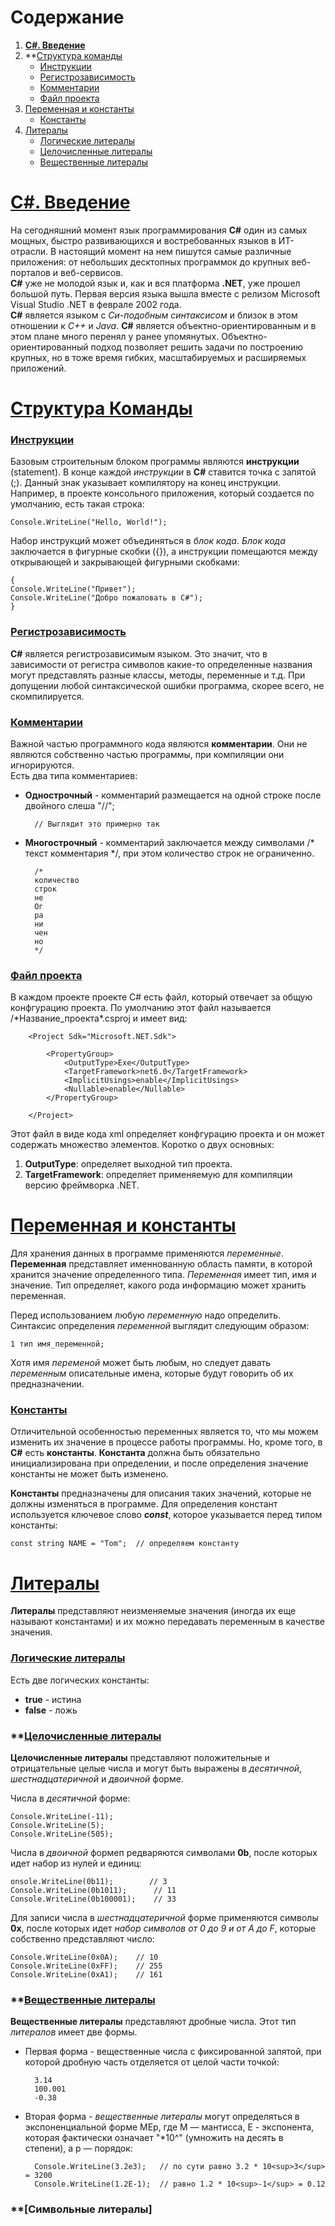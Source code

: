 # **Содержание**


1. **[C#. Введение](#c-введение)**
2. **[Структура команды](#структура-команды)
    * [Инструкции](#инструкции)
    * [Регистрозависимость](#регистрозависимость)
    * [Комментарии](#комментарии)
    * [Файл проекта](#файл-проекта)
3. [Переменная и константы](#переменная-и-константы)
    * [Константы](#константы)
4. [Литералы](#литералы)
    * [Логические литералы](#логические-литералы)
    * [Целочисленные литералы](#целочисленные-литералы)
    * [Вещественные литералы](#вещественные-литералы)






 # **[C#. Введение](#содержание)**

На сегодняшний момент язык программирования **C#** один из самых мощных, быстро развивающихся и востребованных языков в ИТ-отрасли. В настоящий момент на нем пишутся самые различные приложения: от небольших десктопных программок до крупных веб-порталов и веб-сервисов. \
**C#** уже не молодой язык и, как и вся платформа **.NET**, уже прошел большой путь. Первая версия языка вышла вместе с релизом Microsoft Visual Studio .NET в феврале 2002 года. \
**C#** является языком с *Си-подобным синтаксисом* и близок в этом отношении к *C++* и *Java*. 
**C#** является объектно-ориентированным и в этом плане много перенял у ранее упомянутых. Объектно-ориентированный подход позволяет решить задачи по построению крупных, но в тоже время гибких, масштабируемых и расширяемых приложений.

# **[Структура Команды](#содержание)**

### **[Инструкции](#содержание)**

Базовым строительным блоком программы являются **инструкции** (statement). В конце каждой *инструкции* в **C#** ставится точка с запятой (;). Данный знак указывает компилятору на конец инструкции. Например, в проекте консольного приложения, который создается по умолчанию, есть такая строка:

    Console.WriteLine("Hello, World!");

Набор инструкций может объединяться в *блок кода*. *Блок кода* заключается в фигурные скобки ({}), а инструкции помещаются между открывающей и закрывающей фигурными скобками:

    {
    Console.WriteLine("Привет");
    Console.WriteLine("Добро пожаловать в C#");
    }

### **[Регистрозависимость](#содержание)**

**C#** является регистрозависимым языком. Это значит, что в зависимости от регистра символов какие-то определенные названия могут представлять разные классы, методы, переменные и т.д. При допущении любой синтаксической ошибки программа, скорее всего, не скомпилируется. 

### **[Комментарии](#содержание)**

Важной частью программного кода являются **комментарии**. Они не являются собственно частью программы, при компиляции они игнорируются.\
Есть два типа комментариев:

* **Однострочный** - комментарий размещается на одной строке после двойного слеша \"//";

        // Выглядит это примерно так

* **Многострочный** - комментарий заключается между символами /* текст комментария */, при этом количество строк не ограниченно.

        /*
        количество
        строк
        не
        Ог
        ра
        ни
        чен
        но
        */


### **[Файл проекта](#содержание)**

В каждом проекте проекте C# есть файл, который отвечает за общую конфгурацию проекта. По умолчанию этот файл называется /\*Название_проекта*.csproj и имеет вид: 

        <Project Sdk="Microsoft.NET.Sdk">
           
            <PropertyGroup>
                <OutputType>Exe</OutputType>
                <TargetFramework>net6.0</TargetFramework>
                <ImplicitUsings>enable</ImplicitUsings>
                <Nullable>enable</Nullable>
            </PropertyGroup>

        </Project>


Этот файл в виде кода xml определяет конфгурацию проекта и он может содержать множество элементов. Коротко о двух основных:

1. **OutputType**: определяет выходной тип проекта.
2. **TargetFramework**: определяет применяемую для компиляции версию фреймворка .NET.

# **[Переменная и константы](#содержание)**

Для хранения данных в программе применяются *переменные*. **Переменная** представляет именнованную область памяти, в которой хранится значение определенного типа. *Переменная* имеет тип, имя и значение. Тип определяет, какого рода информацию может хранить переменная.

Перед использованием любую *переменную* надо определить. Синтаксис определения *переменной* выглядит следующим образом:

    1 тип имя_переменной;

Хотя имя *переменой* может быть любым, но следует давать *переменным* описательные имена, которые будут говорить об их предназначении.

### **[Константы](#содержание)**

Отличительной особенностью переменных является то, что мы можем изменить их значение в процессе работы программы. Но, кроме того, в **C#** есть **константы**. **Константа** должна быть обязательно инициализирована при определении, и после определения значение константы не может быть изменено.

**Константы** предназначены для описания таких значений, которые не должны изменяться в программе. Для определения констант используется ключевое слово _**const**_, которое указывается перед типом константы:

    const string NAME = "Tom";  // определяем константу

# **[Литералы](#содержание)**

**Литералы** представляют неизменяемые значения (иногда их еще называют константами) и их можно передавать переменным в качестве значения. 

### **[Логические литералы](#содержание)**

Есть две логических константы: 

* **true** - истина 
* **false** - ложь

### **[Целочисленные литералы](#содержание)

**Целочисленные литералы** представляют положительные и отрицательные целые числа и могут быть выражены в *десятичной*, *шестнадцатеричной* и *двоичной* форме.

Числа в *десятичной* форме:

    Console.WriteLine(-11);
    Console.WriteLine(5);
    Console.WriteLine(505);

Числа в *двоичной* формеп редваряются символами **0b**, после которых идет набор из нулей и единиц:

    onsole.WriteLine(0b11);        // 3
    Console.WriteLine(0b1011);      // 11
    Console.WriteLine(0b100001);    // 33

Для записи числа в *шестнадцатеричной* форме применяются символы **0x**, после которых идет _набор символов от 0 до 9 и от A до F_, которые собственно представляют число:

    Console.WriteLine(0x0A);    // 10
    Console.WriteLine(0xFF);    // 255
    Console.WriteLine(0xA1);    // 161

### **[Вещественные литералы](#содержание)

**Вещественные литералы** представляют дробные числа. Этот тип *литералов* имеет две формы. 

* Первая форма - вещественные числа с фиксированной запятой, при которой дробную часть отделяется от целой части точкой:

        3.14
        100.001
        -0.38

* Вторая форма - *вещественные литералы* могут определяться в экспоненциальной форме MEp, где M — мантисса, E - экспонента, которая фактически означает "*10^" (умножить на десять в степени), а p — порядок:


        Console.WriteLine(3.2e3);   // по сути равно 3.2 * 10<sup>3</sup> = 3200
        Console.WriteLine(1.2E-1);  // равно 1.2 * 10<sup>-1</sup> = 0.12
    
### **[Символьные литералы]